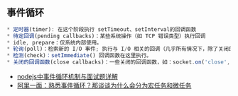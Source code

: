 ## 事件循环

```js
* 定时器(timer): 在这个阶段执行 setTimeout、setInterval的回调函数
* 待定回调(pending callbacks)：某些系统操作（如 TCP 错误类型）执行回调
* idle, prepare：仅系统内部使用。
* 轮询(poll)：检索新的 I/O 事件; 执行与 I/O 相关的回调（几乎所有情况下，除了关闭的回调函数，那些由计时器和 setImmediate() 调度的之外）
* 检测(check)：setImmediate() 回调函数在这里执行。
* 关闭的回调函数(close callbacks)：一些关闭的回调函数，如：socket.on('close', ...)。
```

- [nodejs中事件循环机制与面试题详解](https://segmentfault.com/a/1190000040364902)
- [阿里一面：熟悉事件循环？那谈谈为什么会分为宏任务和微任务](https://juejin.cn/post/7073099307510923295)